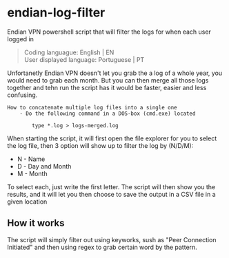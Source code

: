 # endian-log-filter
Endian VPN powershell script that will filter the logs for when each user logged in  

> Coding languague: English | EN  
> User displayed language: Portuguese | PT  

Unfortanetly Endian VPN doesn't let you grab the a log of a whole year, you would need to grab each month. But you can then merge all those logs together and tehn run the script has it would be faster, easier and less confusing.
```
How to concatenate multiple log files into a single one
	- Do the following command in a DOS-box (cmd.exe) located

		type *.log > logs-merged.log
```

When starting the script, it will first open the file explorer for you to select the log file, then 3 option will show up to filter the log by (N/D/M): 
- N - Name
- D - Day and Month
- M - Month

To select each, just write the first letter. The script will then show you the results, and it will let you then choose to save the output in a CSV file in a given location

## How it works
The script will simply filter out using keyworks, sush as "Peer Connection Initiated" and then using regex to grab certain word by the pattern.
